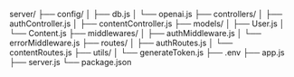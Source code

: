 server/
├── config/
│   ├── db.js
│   └── openai.js
├── controllers/
│   ├── authController.js
│   ├── contentController.js
├── models/
│   ├── User.js
│   └── Content.js
├── middlewares/
│   ├── authMiddleware.js
│   └── errorMiddleware.js
├── routes/
│   ├── authRoutes.js
│   └── contentRoutes.js
├── utils/
│   └── generateToken.js
├── .env
├── app.js
├── server.js
└── package.json
